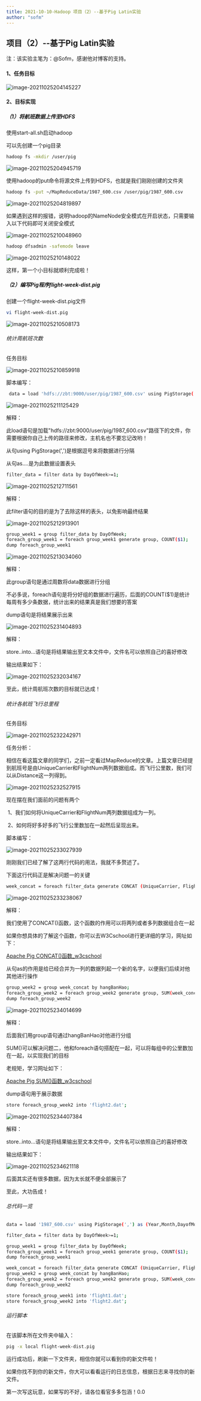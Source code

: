 ```yaml
---
title: 2021-10-10-Hadoop 项目（2）--基于Pig Latin实验
author: "sofm"
---
```


## **项目（2）--基于Pig Latin实验**
注：该实验主笔为：@Sofm，感谢他对博客的支持。

#### 1、任务目标

![image-20211025204145227](../../src/assets/img/image-20211025204145227.png)

#### 2、目标实现

##### （1）将航班数据上传至HDFS

使用start-all.sh启动hadoop

可以先创建一个pig目录

```bash
hadoop fs -mkdir /user/pig
```

![image-20211025204945719](../../src/assets/img/image-20211025204945719.png)

使用hadoop的put命令将源文件上传到HDFS，也就是我们刚刚创建的文件夹

```bash
hadoop fs -put ~/MapReduceData/1987_600.csv /user/pig/1987_600.csv
```

![image-20211025204819897](../../src/assets/img/image-20211025204819897.png)

如果遇到这样的报错，说明hadoop的NameNode安全模式在开启状态，只需要输入以下代码即可关闭安全模式

![image-20211025210048960](../../src/assets/img/image-20211025210048960.png)

```bash
hadoop dfsadmin -safemode leave
```

![image-20211025210148022](../../src/assets/img/image-20211025210148022.png)

这样，第一个小目标就顺利完成啦！



##### （2）编写Pig程序flight-week-dist.pig

创建一个flight-week-dist.pig文件

```bash
vi flight-week-dist.pig 
```

![image-20211025210508173](../../src/assets/img/image-20211025210508173.png)

###### 统计周航班次数

任务目标

![image-20211025210859918](../../src/assets/img/image-20211025210859918.png)

脚本编写：

```bash
 data = load 'hdfs://zbt:9000/user/pig/1987_600.csv' using PigStorage(',') as (Year,Month,DayofMonth,DayOfWeek,DepTime,CRSDepTime,ArrTime,CRSArrTime,UniqueCarrier,FlightNum,TailNum,ActualElapsedTime,CRSElapsedTime,AirTime,ArrDelay,DepDelay,Origin,Dest,Distance,TaxiIn,TaxiOut,Cancelled,CancellationCode,Diverted,CarrierDelay,WeatherDelay,NASDelay,SecurityDelay,LateAircraftDelay);
```

![image-20211025211125429](../../src/assets/img/image-20211025211125429.png)

解释：

此load语句是加载"hdfs://zbt:9000/user/pig/1987_600.csv"路径下的文件，你需要根据你自己上传的路径来修改，主机名也不要忘记改哟！

从句using PigStorage(',')是根据逗号来将数据进行分隔

从句as....是为此数据设置表头

```bash
filter_data = filter data by DayOfWeek>=1;
```

![image-20211025212711561](../../src/assets/img/image-20211025212711561.png)

解释：

此filter语句的目的是为了去除这样的表头，以免影响最终结果

![image-20211025212913901](../../src/assets/img/image-20211025212913901.png)

```bash
group_week1 = group filter_data by DayOfWeek;
foreach_group_week1 = foreach group_week1 generate group, COUNT($1);
dump foreach_group_week1
```

![image-20211025213034060](../../src/assets/img/image-20211025213034060.png)

解释：

此group语句是通过周数将data数据进行分组

不必多说，foreach语句是将分好组的数据进行遍历，后面的COUNT($1)是统计每周有多少条数据，统计出来的结果真是我们想要的答案

dump语句是将结果展示出来

![image-20211025231404893](../../src/assets/img/image-20211025231404893.png)

解释：

store..into...语句是将结果输出至文本文件中，文件名可以依照自己的喜好修改

输出结果如下：

![image-20211025232034167](../../src/assets/img/image-20211025232034167.png)

至此，统计周航班次数的目标就已达成！

###### 统计各航班飞行总里程

任务目标

![image-20211025232242971](../../src/assets/img/image-20211025232242971.png)

任务分析：

相信在看这篇文章的同学们，之前一定看过MapReduce的文章。上篇文章已经提到航班号是由UniqueCarrier和FlightNum两列数据组成。而飞行公里数，我们可以从Distance这一列得到。

![image-20211025232527915](../../src/assets/img/image-20211025232527915.png)

现在摆在我们面前的问题有两个

​	1、我们如何将UniqueCarrier和FlightNum两列数据组成为一列。

​	2、如何将好多好多的飞行公里数加在一起然后呈现出来。

脚本编写：

![image-20211025233027939](../../src/assets/img/image-20211025233027939.png)

刚刚我们已经了解了这两行代码的用法，我就不多赘述了。

下面这行代码正是解决问题一的关键

```bash
week_concat = foreach filter_data generate CONCAT (UniqueCarrier, FlightNum) as hangBanHao, Distance;
```



![image-20211025233238067](../../src/assets/img/image-20211025233238067.png)

解释：

我们使用了CONCAT()函数，这个函数的作用可以将两列或者多列数据组合在一起

如果你想具体的了解这个函数，你可以去W3Cschool进行更详细的学习，网址如下：

[Apache Pig CONCAT()函数_w3cschool](https://www.w3cschool.cn/apache_pig/apache_pig_concat.html)

从句as的作用是给已经合并为一列的数据列起一个新的名字，以便我们后续对他其他进行操作

```bash
group_week2 = group week_concat by hangBanHao;
foreach_group_week2 = foreach group_week2 generate group, SUM(week_concat.Distance);
dump foreach_group_week2
```



![image-20211025234014699](../../src/assets/img/image-20211025234014699.png)

解释：

后面我们用group语句通过hangBanHao对他进行分组

SUM()可以解决问题二，他和foreach语句搭配在一起，可以将每组中的公里数加在一起，以实现我们的目标

老规矩，学习网址如下：

[Apache Pig SUM()函数_w3cschool](https://www.w3cschool.cn/apache_pig/apache_pig_sum.html)

dump语句用于展示数据

```bash
store foreach_group_week2 into 'flight2.dat';
```



![image-20211025234407384](../../src/assets/img/image-20211025234407384.png)

解释：

store..into...语句是将结果输出至文本文件中，文件名可以依照自己的喜好修改

输出结果如下：

![image-20211025234621118](../../src/assets/img/image-20211025234621118.png)

后面其实还有很多数据，因为太长就不便全部展示了

至此，大功告成！



###### 总代码一览

```bash
data = load '1987_600.csv' using PigStorage(',') as (Year,Month,DayofMonth,DayOfWeek,DepTime,CRSDepTime,ArrTime,CRSArrTime,UniqueCarrier,FlightNum,TailNum,ActualElapsedTime,CRSElapsedTime,AirTime,ArrDelay,DepDelay,Origin,Dest,Distance,TaxiIn,TaxiOut,Cancelled,CancellationCode,Diverted,CarrierDelay,WeatherDelay,NASDelay,SecurityDelay,LateAircraftDelay);

filter_data = filter data by DayOfWeek>=1;

group_week1 = group filter_data by DayOfWeek;
foreach_group_week1 = foreach group_week1 generate group, COUNT($1);
dump foreach_group_week1

week_concat = foreach filter_data generate CONCAT (UniqueCarrier, FlightNum) as hangBanHao, Distance;
group_week2 = group week_concat by hangBanHao;
foreach_group_week2 = foreach group_week2 generate group, SUM(week_concat.Distance);
dump foreach_group_week2

store foreach_group_week1 into 'flight1.dat';
store foreach_group_week2 into 'flight2.dat';
```



###### 运行脚本

在该脚本所在文件夹中输入：

```bash
pig -x local flight-week-dist.pig
```

运行成功后，刷新一下文件夹，相信你就可以看到你的新文件啦！

如果你找不到你的新文件，你大可以看看运行的日志信息，根据日志来寻找你的新文件。

第一次写这玩意，如果写的不好，请各位看官多多包涵！0.0

